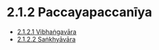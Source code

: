 

# 2.1.2 Paccayapaccanīya

* [2.1.2.1 Vibhaṅgavāra](2.1.2/2.1.2.1.md)
* [2.1.2.2 Saṅkhyāvāra](2.1.2/2.1.2.2.md)



